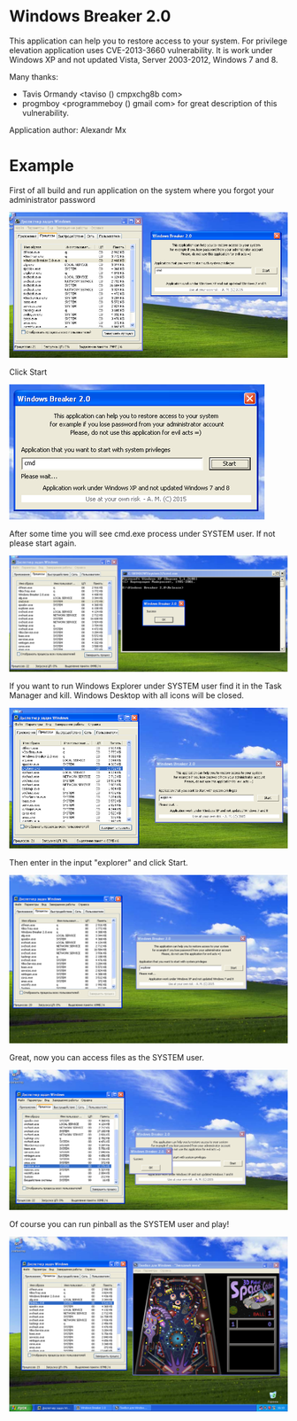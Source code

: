 # Windows Breaker 2.0

This application can help you to restore access to your system.
For privilege elevation application uses CVE-2013-3660 vulnerability. It is work under Windows XP and not updated Vista, Server 2003-2012, Windows 7 and 8.

Many thanks:
 - Tavis Ormandy <taviso () cmpxchg8b com>
 - progmboy <programmeboy () gmail com>
for great description of this vulnerability.
  
Application author: Alexandr Mx
  
# Example
First of all build and run application on the system where you forgot your administrator password

![image](/images/1.png)
  
Click Start  
  
![image](/images/2.png)
  
After some time you will see cmd.exe process under SYSTEM user. If not please start again.  

![image](/images/3.png)
  
If you want to run Windows Explorer under SYSTEM user find it in the Task Manager and kill. Windows Desktop with all icons will be closed.  
  
![image](/images/4.png)
  
Then enter in the input "explorer" and click Start.  

![image](/images/5.png)
  
Great, now you can access files as the SYSTEM user.  

![image](/images/6.png)
  
Of course you can run pinball as the SYSTEM user and play!  
  
![image](/images/7.png)